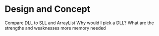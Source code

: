 # Design and Concept
Compare DLL to SLL and ArrayList
Why would I pick a DLL? What are the strengths and weaknesses
more memory needed